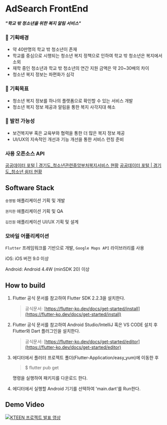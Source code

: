 # AdSearch FrontEnd
**_"학교 밖 청소년을 위한 복지 알림 서비스"_**

### 🚩 **기획배경**

- 약 40만명의 학교 밖 청소년이 존재
- 학교를 중심으로 시행되는 청소년 복지 정책으로 인하여 학교 밖 청소년은 복지에서 소외
- 재학 중인 청소년과 학교 밖 청소년의 연간 지원 금액은 약 20~30배의 차이
- 청소년 복지 정보는 파편화가 심각

### 🚩 **기획목표**

- 청소년 복지 정보를 하나의 플랫폼으로 확인할 수 있는 서비스 개발
- 청소년 복지 정보 제공과 알림을 통한 복지 사각지대 해소

### 🚩 **발전 가능성**

- 보건복지부 혹은 교육부와 협력을 통한 더 많은 복지 정보 제공
- UI/UX의 지속적인 개선과 기능 개선을 통한 서비스 런칭 준비

### 사용 오픈소스 API

[공공데이터 포털 | 경기도_청소년관련중앙부처복지서비스 현황](https://www.data.go.kr/data/15058937/openapi.do)
[공공데이터 포털 | 경기도_청소년 쉼터 현황](https://www.data.go.kr/data/15057986/openapi.do)

## Software Stack

`송영범` 애플리케이션 기획 및 개발

`권지한` 애플리케이션 기획 및 QA

`김진원` 애플리케이션 UI/UX 기획 및 설계

### 모바일 어플리케이션

`Flutter` 프레임워크를 기반으로 개발, `Google Maps API` 라이브러리를 사용

iOS: iOS 버전 9.0 이상

Android: Android 4.4W (minSDK 20) 이상

## How to build

1. Flutter 공식 문서를 참고하여 Flutter SDK 2.2.3을 설치한다.

    > 공식문서: [https://flutter-ko.dev/docs/get-started/install](https://flutter-ko.dev/docs/get-started/install)

2. Flutter 공식 문서를 참고하여 Android Studio/IntelliJ 혹은 VS CODE 설치 후 Flutter와 Dart 플러그인을 설치한다.

    > 공식문서: [https://flutter-ko.dev/docs/get-started/editor](https://flutter-ko.dev/docs/get-started/editor)

3. 에디터에서 플러터 프로젝트 폴더(Flutter-Application/easy_yum)에 이동한 후 

    > $ flutter pub get

    명령을 실행하여 패키지를 다운로드 한다.

4. 에디터에서 실행할 Android 기기를 선택하여 'main.dart'를 Run한다.

## Demo Video

[![KTEEN 프로젝트 발표 영상](http://img.youtube.com/vi/TctfC9Y-smw/0.jpg)](https://youtu.be/TctfC9Y-smw)
